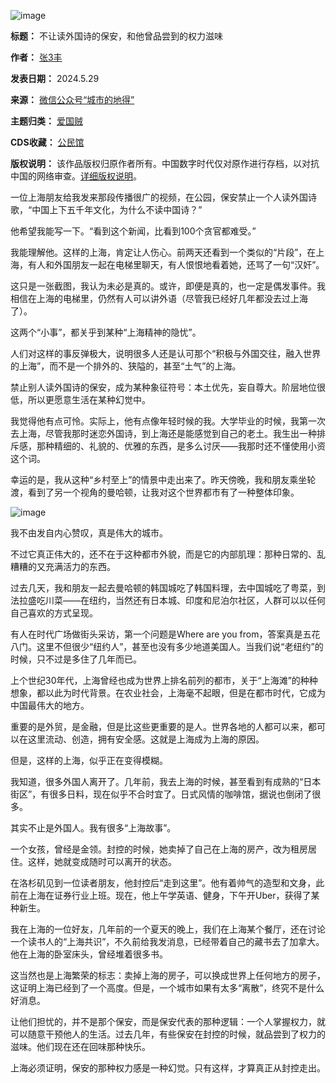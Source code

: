 ![image](https://chinadigitaltimes.net/chinese/files/2024/05/post-708353-6657f96ab7c82.)




**标题：** 不让读外国诗的保安，和他曾品尝到的权力滋味  

**作者：** [张3丰](https://chinadigitaltimes.net/space/张3丰)  

**发表日期：** 2024.5.29  

**来源：** [微信公众号“城市的地得”](https://web.archive.org/web/20240530035424/https://mp.weixin.qq.com/s/SwvQ-TrBJzAk1uyNP435jQ)  

**主题归类：** [爱国贼](https://chinadigitaltimes.net/space/爱国贼)  

**CDS收藏：** [公民馆](https://chinadigitaltimes.net/space/%E5%85%AC%E6%B0%91%E9%A6%86)  

**版权说明：** 该作品版权归原作者所有。中国数字时代仅对原作进行存档，以对抗中国的网络审查。[详细版权说明](https://chinadigitaltimes.net/chinese/copyright)。


一位上海朋友给我发来那段传播很广的视频，在公园，保安禁止一个人读外国诗歌，“中国上下五千年文化，为什么不读中国诗？”


他希望我能写一下。“看到这个新闻，比看到100个贪官都难受。”


我能理解他。这样的上海，肯定让人伤心。前两天还看到一个类似的“片段”，在上海，有人和外国朋友一起在电梯里聊天，有人恨恨地看着她，还骂了一句“汉奸”。


这只是一张截图，我认为未必是真的。或许，即便是真的，也一定是偶发事件。我相信在上海的电梯里，仍然有人可以讲外语（尽管我已经好几年都没去过上海了）。


这两个“小事”，都关乎到某种“上海精神的隐忧”。


人们对这样的事反弹极大，说明很多人还是认可那个“积极与外国交往，融入世界的上海”，而不是一个排外的、狭隘的，甚至“土气”的上海。


禁止别人读外国诗的保安，成为某种象征符号：本土优先，妄自尊大。阶层地位很低，所以更愿意生活在某种幻觉中。


我觉得他有点可怜。实际上，他有点像年轻时候的我。大学毕业的时候，我第一次去上海，尽管我那时迷恋外国诗，到上海还是能感觉到自己的老土。我生出一种排斥感，那种精细的、礼貌的、优雅的东西，是多么讨厌——我那时还不懂使用小资这个词。


幸运的是，我从这种“乡村至上”的情景中走出来了。昨天傍晚，我和朋友乘坐轮渡，看到了另一个视角的曼哈顿，让我对这个世界都市有了一种整体印象。


![image](https://chinadigitaltimes.net/chinese/files/2024/05/post-708353-6657f96ac13f5.)


我不由发自内心赞叹，真是伟大的城市。


不过它真正伟大的，还不在于这种都市外貌，而是它的内部肌理：那种日常的、乱糟糟的又充满活力的东西。


过去几天，我和朋友一起去曼哈顿的韩国城吃了韩国料理，去中国城吃了粤菜，到法拉盛吃川菜——在纽约，当然还有日本城、印度和尼泊尔社区，人群可以以任何自己喜欢的方式呈现。


有人在时代广场做街头采访，第一个问题是Where are you from，答案真是五花八门。这里不但很少“纽约人”，甚至也没有多少地道美国人。当我们说“老纽约”的时候，只不过是多住了几年而已。


上个世纪30年代，上海曾经也成为世界上排名前列的都市，关于“上海滩”的种种想象，都以此为时代背景。在农业社会，上海毫不起眼，但是在都市时代，它成为中国最伟大的地方。


重要的是外贸，是金融，但是比这些更重要的是人。世界各地的人都可以来，都可以在这里流动、创造，拥有安全感。这就是上海成为上海的原因。


但是，这样的上海，似乎正在变得模糊。


我知道，很多外国人离开了。几年前，我去上海的时候，甚至看到有成熟的“日本街区”，有很多日料，现在似乎不合时宜了。日式风情的咖啡馆，据说也倒闭了很多。


其实不止是外国人。我有很多“上海故事”。


一个女孩，曾经是金领。封控的时候，她卖掉了自己在上海的房产，改为租房居住。这样，她就变成随时可以离开的状态。


在洛杉矶见到一位读者朋友，他封控后“走到这里”。他有着帅气的造型和文身，此前在上海在证券行业上班。现在，他上午学英语、健身，下午开Uber，获得了某种新生。


我在上海的一位好友，几年前的一个夏天的晚上，我们在上海某个餐厅，还在讨论一个读书人的“上海共识”，不久前给我发消息，已经带着自己的藏书去了加拿大。他在上海的卧室床头，曾经堆着很多书。


这当然也是上海繁荣的标志：卖掉上海的房子，可以换成世界上任何地方的房子，这证明上海已经到了一个高度。但是，一个城市如果有太多“离散”，终究不是什么好消息。


让他们担忧的，并不是那个保安，而是保安代表的那种逻辑：一个人掌握权力，就可以随意干预他人的生活。过去几年，有些保安在封控的时候，就品尝到了权力的滋味。他们现在还在回味那种快乐。


上海必须证明，保安的那种权力感是一种幻觉。只有这样，才算真正从封控走出。


